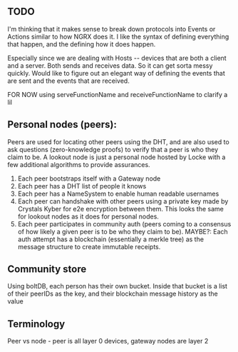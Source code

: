 ## TODO
I'm thinking that it makes sense to break down protocols into Events or Actions similar to how NGRX does it. I like the syntax of defining everything that happen, and the defining how it does happen.

Especially since we are dealing with Hosts -- devices that are both a client and a server. Both sends and receives data. So it can get sorta messy quickly. Would like to figure out an elegant way of defining the events that are sent and the events that are received.

FOR NOW using serveFunctionName and receiveFunctionName to clarify a lil

## Personal nodes (peers):
Peers are used for locating other peers using the DHT, and are also used to ask questions (zero-knowledge proofs) to verify that a peer is who they claim to be. A lookout node is just a personal node hosted by Locke with a few additional algorithms to provide assurances.

1. Each peer bootstraps itself with a Gateway node
2. Each peer has a DHT list of people it knows
3. Each peer has a NameSystem to enable human readable usernames
4. Each peer can handshake with other peers using a private key made by Crystals Kyber for e2e encryption between them. This looks the same for lookout nodes as it does for personal nodes.
5. Each peer participates in community auth (peers coming to a consensus of how likely a given peer is to be who they claim to be). MAYBE?: Each auth attempt has a blockchain (essentially a merkle tree) as the message structure to create immutable receipts.

## Community store
Using boltDB, each person has their own bucket. Inside that bucket is a list of their peerIDs as the key, and their blockchain message history as the value

## Terminology
Peer vs node - peer is all layer 0 devices, gateway nodes are layer 2

